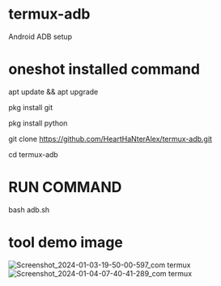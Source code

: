 # termux-adb
Android ADB setup
# oneshot installed command

apt update && apt upgrade

pkg install git

pkg install python

git clone https://github.com/HeartHaNterAlex/termux-adb.git

cd termux-adb
# RUN COMMAND
bash adb.sh
# tool demo image
![Screenshot_2024-01-03-19-50-00-597_com termux](https://github.com/HeartHaNterAlex/termux-adb/assets/139457526/f52b3e5f-dd62-4e62-a1d1-a1a8f4f443c2)
![Screenshot_2024-01-04-07-40-41-289_com termux](https://github.com/HeartHaNterAlex/termux-adb/assets/139457526/74f0584d-c0dd-4fc2-b62e-ff75ad85ed52)
